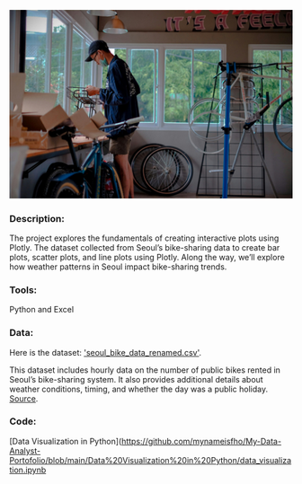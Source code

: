![image](https://github.com/mynameisfho/My-Data-Analyst-Portofolio/blob/main/Data%20Visualization%20in%20Python/bike.jpg)

### Description:
The project explores the fundamentals of creating interactive plots using Plotly. The dataset collected from Seoul’s bike-sharing data to create bar plots, scatter plots, and line plots using Plotly. Along the way, we’ll explore how weather patterns in Seoul impact bike-sharing trends.

### Tools: 
Python and Excel

### Data:
Here is the dataset: ['seoul_bike_data_renamed.csv'](https://github.com/mynameisfho/My-Data-Analyst-Portofolio/blob/main/Data%20Visualization%20in%20Python/seoul_bike_data_renamed.csv).

This dataset includes hourly data on the number of public bikes rented in Seoul’s bike-sharing system. It also provides additional details about weather conditions, timing, and whether the day was a public holiday. [Source](https://archive.ics.uci.edu/ml/datasets/Seoul+Bike+Sharing+Demand).

### Code:
[Data Visualization in Python](https://github.com/mynameisfho/My-Data-Analyst-Portofolio/blob/main/Data%20Visualization%20in%20Python/data_visualization.ipynb